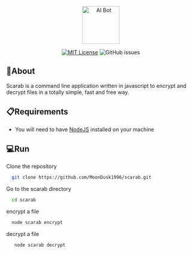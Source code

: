 <div align="center">

<img src="https://cdn.discordapp.com/attachments/401270585306382337/1104605824548085831/Dusk_scarab_tech_icon_ascii_2f47db53-ab33-47cc-8456-19672898e3fe.png" alt="AI Bot" width="100"/>

[![MIT License](https://img.shields.io/badge/License-MIT-green.svg)](https://github.com/MoonDusk1996/scarab/blob/main/LICENSE)
![GitHub issues](https://img.shields.io/github/issues/moondusk1996/scarab)


</div>

## 📝About

Scarab is a command line application written in javascript to encrypt and decrypt files in a totally simple, fast and free way.

## ️📋Requirements

- You will need to have [NodeJS](https://nodejs.org/en)
  installed on your machine

## 💻Run

Clone the repository

```bash
  git clone https://github.com/MoonDusk1996/scarab.git
```

Go to the scarab directory

```bash
  cd scarab
```

encrypt a file

```bash
  node scarab encrypt
```

decrypt a file

```bash
   node scarab decrypt
```
